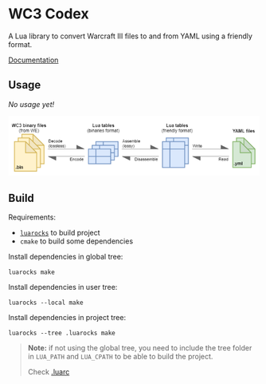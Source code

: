 # WC3 Codex

A Lua library to convert Warcraft III files to and from YAML using a friendly format.

[Documentation](docs/index.md)

## Usage

*No usage yet!*

![Data flow](docs/flow.png)

## Build

Requirements:
- [`luarocks`](https://luarocks.org/) to build project
- `cmake` to build some dependencies

Install dependencies in global tree:
```
luarocks make
```

Install dependencies in user tree:
```
luarocks --local make
```

Install dependencies in project tree:
```
luarocks --tree .luarocks make
```
> **Note:** if not using the global tree, you need to include the tree folder in
> `LUA_PATH` and `LUA_CPATH` to be able to build the project.
> 
> Check [.luarc](https://gist.github.com/hossomi/ef5f36c38af9c8689df3de5a4bc1d193)